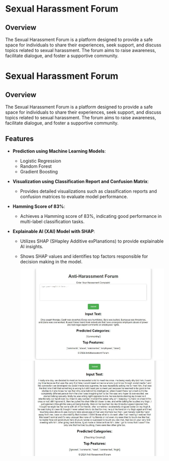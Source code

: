 # Sexual Harassment Forum

## Overview
The Sexual Harassment Forum is a platform designed to provide a safe space for individuals to share their experiences, seek support, and discuss topics related to sexual harassment. The forum aims to raise awareness, facilitate dialogue, and foster a supportive community.

# Sexual Harassment Forum

## Overview
The Sexual Harassment Forum is a platform designed to provide a safe space for individuals to share their experiences, seek support, and discuss topics related to sexual harassment. The forum aims to raise awareness, facilitate dialogue, and foster a supportive community.

## Features
- **Prediction using Machine Learning Models**:
  - Logistic Regression
  - Random Forest
  - Gradient Boosting

- **Visualization using Classification Report and Confusion Matrix**:
  - Provides detailed visualizations such as classification reports and confusion matrices to evaluate model performance.

- **Hamming Score of 83%**:
  - Achieves a Hamming score of 83%, indicating good performance in multi-label classification tasks.

- **Explainable AI (XAI) Model with SHAP**:
  - Utilizes SHAP (SHapley Additive exPlanations) to provide explainable AI insights.
  - Shows SHAP values and identifies top factors responsible for decision making in the model.
 
    ![Alt Text](img1.jpg)
    ![Alt Text](img2.jpg)



